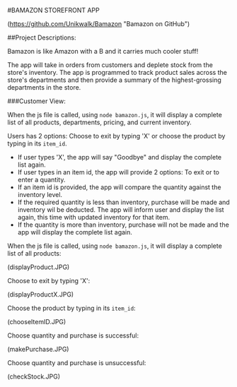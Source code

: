 #BAMAZON STOREFRONT APP

(https://github.com/Unikwalk/Bamazon "Bamazon on GitHub")

##Project Descriptions:

Bamazon is like Amazon with a B and it carries much cooler stuff! 

The app will take in orders from customers and deplete stock from the store's inventory. The app is programmed to track product sales across the store's departments and then provide a summary of the highest-grossing departments in the store.

###Customer View:

When the js file is called, using `node bamazon.js`, it will display a complete list of all products, departments, pricing, and current inventory. 

Users has 2 options: Choose to exit by typing 'X' or choose the product by typing in its `item_id`.

* If user types 'X', the app will say "Goodbye" and display the complete list again.
* If user types in an item id, the app will provide 2 options: To exit or to enter a quantity.
* If an item id is provided, the app will compare the quantity against the inventory level.
* If the required quantity is less than inventory, purchase will be made and inventory wil be deducted. The app will inform user and display the list again, this time with updated inventory for that item.
* If the quantity is more than inventory, purchase will not be made and the app will display the complete list again.

When the js file is called, using `node bamazon.js`, it will display a complete list of all products:

(displayProduct.JPG)

Choose to exit by typing 'X': 

(displayProductX.JPG)

Choose the product by typing in its `item_id`:

(chooseItemID.JPG)

Choose quantity and purchase is successful:

(makePurchase.JPG)

Choose quantity and purchase is unsuccessful:

(checkStock.JPG)







